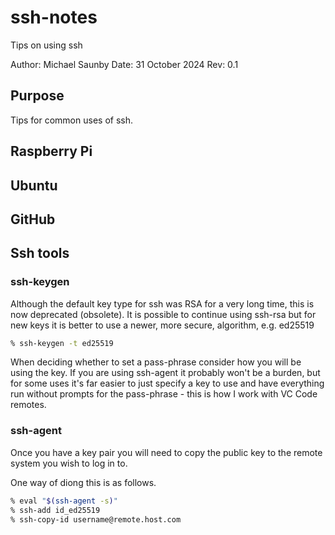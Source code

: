 # ssh-notes
Tips on using ssh

Author: Michael Saunby
Date: 31 October 2024
Rev: 0.1

## Purpose

Tips for common uses of ssh.

## Raspberry Pi

## Ubuntu

## GitHub

## Ssh tools

### ssh-keygen

Although the default key type for ssh was RSA for a very long time, this is now deprecated (obsolete).  It is possible to continue using ssh-rsa but for new keys it is better to use a newer, more secure, algorithm, e.g. ed25519

```sh
% ssh-keygen -t ed25519
```

When deciding whether to set a pass-phrase consider how you will be using the key.  If you are using ssh-agent it probably won't be a burden, but for some uses it's far easier to just specify a key to use and have everything run without prompts for the pass-phrase - this is how I work with VC Code remotes.

### ssh-agent

Once you have a key pair you will need to copy the public key to the remote system you wish to log in to.

One way of diong this is as follows.

```sh
% eval "$(ssh-agent -s)"
% ssh-add id_ed25519
% ssh-copy-id username@remote.host.com
```
